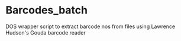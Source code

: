 # Barcodes_batch
DOS wrapper script to extract barcode nos from files using Lawrence Hudson's Gouda barcode reader
